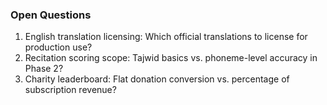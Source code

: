 ### Open Questions

1. English translation licensing: Which official translations to license for production use?
2. Recitation scoring scope: Tajwid basics vs. phoneme-level accuracy in Phase 2?
3. Charity leaderboard: Flat donation conversion vs. percentage of subscription revenue?
